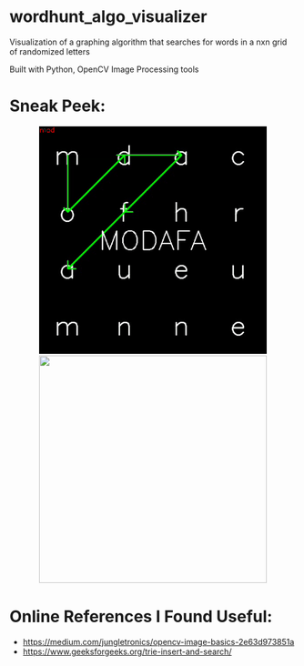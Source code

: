 # wordhunt_algo_visualizer

Visualization of a graphing algorithm that searches for words in a nxn grid of randomized letters 

Built with Python, OpenCV Image Processing tools

# Sneak Peek:

<p align="center">
  <img src="/github_animation.gif" width="400" height="400"/>
  <img src="https://i.sstatic.net/JsxLT.jpg" width="400" height="400">
</p>

# Online References I Found Useful:

- https://medium.com/jungletronics/opencv-image-basics-2e63d973851a
- https://www.geeksforgeeks.org/trie-insert-and-search/
